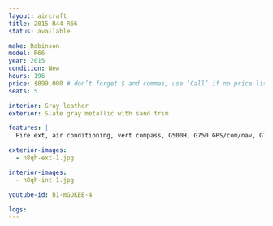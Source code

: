 ```yaml
---
layout: aircraft
title: 2015 R44 R66
status: available

make: Robinson
model: R66
year: 2015
condition: New
hours: 196
price: $899,000 # don’t forget $ and commas, use ‘Call’ if no price listed
seats: 5

interior: Gray leather
exterior: Slate gray metallic with sand trim

features: |
  Fire ext, air conditioning, vert compass, G500H, G750 GPS/com/nav, GTX transponder with adsb, ELT 406, GDL69A XM receiver, GDL88 ADSB in, Radar altimeter, Bose interface all seats, USB Ports aft, Forward strobe

exterior-images:
  - n8qh-ext-1.jpg

interior-images:
  - n8qh-int-1.jpg

youtube-id: h1-mGUKEB-4

logs:
---
```

